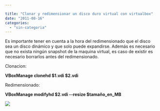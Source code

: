 ```yaml
---

title: "Clonar y redimensionar un disco duro virtual con virtualbox"
date: "2011-08-16"
categories: 
  - "sin-categoria"
---
```


Es importante tener en cuenta a la hora del redimensionado que el disco sea un disco dinámico y que solo puede expandirse. Además es necesario que no exista ningún snapshot de la maquina virtual, es caso de existir es necesario borrarlos antes del redimensionado.  
  
Clonacion:  
  
**VBoxManage clonehd $1.vdi $2.vdi**  
  
Redimensionado:  
  
**VBoxManage modifyhd $2.vdi --resize $tamaño\_en\_MB**

![](https://blogger.googleusercontent.com/tracker/3262098284547378612-7423038765042317544?l=tablondesastre.blogspot.com)
